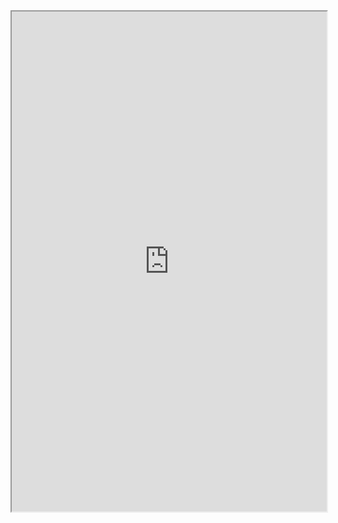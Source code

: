 <iframe
  src="https://atcoder.jp/contests/ABC105/tasks/abc105_c"
  style="width:100%; height:800px;"
></iframe>
